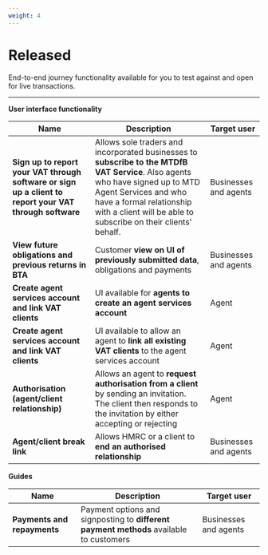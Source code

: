 ```yaml
---
weight: 4
---
```


# Released

End-to-end journey functionality available for you to test against and open for live transactions.

***

**User interface functionality**

Name | Description | Target user
 --- | --- | ---
**Sign up to report your VAT through software or sign up a client to report your VAT through software** | Allows sole traders and incorporated businesses to **subscribe to the MTDfB VAT Service**. Also agents who have signed up to MTD Agent Services and who have a formal relationship with a client will be able to subscribe on their clients' behalf. | Businesses and agents
**View future obligations and previous returns in BTA** | Customer **view on UI of previously submitted data**, obligations and payments | Businesses and agents
**Create agent services account and link VAT clients** | UI available for **agents to create an agent services account** | Agent
**Create agent services account and link VAT clients** | UI available to allow an agent to **link all existing VAT clients** to the agent services account | Agent
**Authorisation (agent/client relationship)** | Allows an agent to **request authorisation from a client** by sending an invitation. The client then responds to the invitation by either accepting or rejecting | Agent
**Agent/client break link** | Allows HMRC or a client to **end an authorised relationship** | Businesses and agents

**Guides**

Name | Description | Target user
 --- | --- | ---
**Payments and repayments** | Payment options and signposting to **different payment methods** available to customers | Businesses and agents
